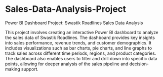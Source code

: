 # Sales-Data-Analysis-Project

Power BI Dashboard Project: Swastik Roadlines Sales Data Analysis

This project involves creating an interactive Power BI dashboard to analyze the sales data of Swastik Roadlines. The dashboard provides key insights into sales performance, revenue trends, and customer demographics. It includes visualizations such as bar charts, pie charts, and line graphs to track sales across different time periods, regions, and product categories. The dashboard also enables users to filter and drill down into specific data points, allowing for deeper analysis of the sales pipeline and decision-making support.
